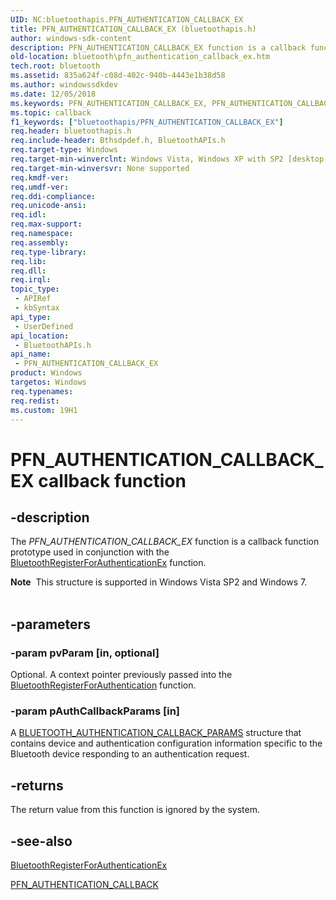 ```yaml
---
UID: NC:bluetoothapis.PFN_AUTHENTICATION_CALLBACK_EX
title: PFN_AUTHENTICATION_CALLBACK_EX (bluetoothapis.h)
author: windows-sdk-content
description: PFN_AUTHENTICATION_CALLBACK_EX function is a callback function prototype used in conjunction with the BluetoothRegisterForAuthenticationEx function.
old-location: bluetooth\pfn_authentication_callback_ex.htm
tech.root: bluetooth
ms.assetid: 835a624f-c08d-402c-940b-4443e1b38d58
ms.author: windowssdkdev
ms.date: 12/05/2018
ms.keywords: PFN_AUTHENTICATION_CALLBACK_EX, PFN_AUTHENTICATION_CALLBACK_EX callback, PFN_AUTHENTICATION_CALLBACK_EX callback function [Bluetooth], bluetooth.pfn_authentication_callback_ex, bluetoothapis/PFN_AUTHENTICATION_CALLBACK_EX
ms.topic: callback
f1_keywords: ["bluetoothapis/PFN_AUTHENTICATION_CALLBACK_EX"]
req.header: bluetoothapis.h
req.include-header: Bthsdpdef.h, BluetoothAPIs.h
req.target-type: Windows
req.target-min-winverclnt: Windows Vista, Windows XP with SP2 [desktop apps only]
req.target-min-winversvr: None supported
req.kmdf-ver: 
req.umdf-ver: 
req.ddi-compliance: 
req.unicode-ansi: 
req.idl: 
req.max-support: 
req.namespace: 
req.assembly: 
req.type-library: 
req.lib: 
req.dll: 
req.irql: 
topic_type:
 - APIRef
 - kbSyntax
api_type:
 - UserDefined
api_location:
 - BluetoothAPIs.h
api_name:
 - PFN_AUTHENTICATION_CALLBACK_EX
product: Windows
targetos: Windows
req.typenames: 
req.redist: 
ms.custom: 19H1
---
```


# PFN_AUTHENTICATION_CALLBACK_EX callback function


## -description


The <i>PFN_AUTHENTICATION_CALLBACK_EX</i> function is a callback function prototype  used in conjunction with the <a href="https://docs.microsoft.com/windows/desktop/api/bluetoothapis/nf-bluetoothapis-bluetoothregisterforauthenticationex">BluetoothRegisterForAuthenticationEx</a> function.
<div class="alert"><b>Note</b>  This structure is supported in Windows Vista SP2 and Windows 7.</div><div> </div>

## -parameters




### -param pvParam [in, optional]

Optional. A context pointer previously passed into the <a href="https://docs.microsoft.com/windows/desktop/api/bluetoothapis/nf-bluetoothapis-bluetoothregisterforauthentication">BluetoothRegisterForAuthentication</a> function.


### -param pAuthCallbackParams [in]

A <a href="https://docs.microsoft.com/windows/desktop/api/bluetoothapis/ns-bluetoothapis-_bluetooth_authentication_callback_params">BLUETOOTH_AUTHENTICATION_CALLBACK_PARAMS</a> structure that contains device and authentication configuration information specific to the Bluetooth device responding to an authentication request.


## -returns



The return value from this function is ignored by the system.




## -see-also




<a href="https://docs.microsoft.com/windows/desktop/api/bluetoothapis/nf-bluetoothapis-bluetoothregisterforauthenticationex">BluetoothRegisterForAuthenticationEx</a>



<a href="https://docs.microsoft.com/windows/desktop/api/bluetoothapis/nc-bluetoothapis-pfn_authentication_callback">PFN_AUTHENTICATION_CALLBACK</a>
 

 

